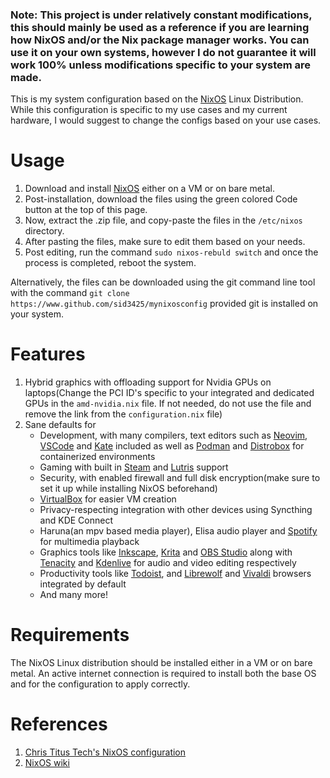 ### Note: This project is under relatively constant modifications, this should mainly be used as a reference if you are learning how NixOS and/or the Nix package manager works. You can use it on your own systems, however I do not guarantee it will work 100% unless modifications specific to your system are made.

This is my system configuration based on the [NixOS](https://nixos.org) Linux Distribution. While this configuration is specific to my use cases and my current hardware, I would suggest to change the configs based on your use cases.

# Usage
1. Download and install [NixOS](https://nixos.org/download) either on a VM or on bare metal.
2. Post-installation, download the files using the green colored Code button at the top of this page.
3. Now, extract the .zip file, and copy-paste the files in the `/etc/nixos` directory.
4. After pasting the files, make sure to edit them based on your needs.
5. Post editing, run the command `sudo nixos-rebuld switch` and once the process is completed, reboot the system.

Alternatively, the files can be downloaded using the git command line tool with the command `git clone https://www.github.com/sid3425/mynixosconfig` provided git is installed on your system.

# Features
1. Hybrid graphics with offloading support for Nvidia GPUs on laptops(Change the PCI ID's specific to your integrated and dedicated GPUs in the `amd-nvidia.nix` file. If not needed, do not use the file and remove the link from the `configuration.nix` file)
2. Sane defaults for
   - Development, with many compilers, text editors such as [Neovim](https://neovim.io/), [VSCode](https://code.visualstudio.com/) and [Kate](https://kate-editor.org/) included as well as [Podman](https://podman.io/) and [Distrobox](https://github.com/89luca89/distrobox) for containerized environments
   - Gaming with built in [Steam](https://store.steampowered.com/) and [Lutris](https://lutris.net) support
   - Security, with enabled firewall and full disk encryption(make sure to set it up while installing NixOS beforehand)
   - [VirtualBox](https://virtualbox.org) for easier VM creation
   - Privacy-respecting integration with other devices using Syncthing and KDE Connect
   - Haruna(an mpv based media player), Elisa audio player and [Spotify](https://spotify.com) for multimedia playback
   - Graphics tools like [Inkscape](https://inkscape.org), [Krita](https://krita,org/en) and [OBS Studio](https://obsproject.com) along with [Tenacity](https://tenacityaudio.org) and [Kdenlive](https://kdenlive.org/en) for audio and video editing respectively
   - Productivity tools like [Todoist](https://todoist.com), and [Librewolf](https://librewolf.net) and [Vivaldi](https://vivaldi.com) browsers integrated by default
   - And many more!

# Requirements
The NixOS Linux distribution should be installed either in a VM or on bare metal. An active internet connection is required to install both the base OS and for the configuration to apply correctly.

# References
1. [Chris Titus Tech's NixOS configuration](https://github.com/ChrisTitusTech/nixos-titus)
2. [NixOS wiki](https://nixos.wiki/)
